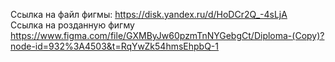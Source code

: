 Ссылка на файл фигмы: https://disk.yandex.ru/d/HoDCr2Q_-4sLjA \
Ссылка на розданную фигму
https://www.figma.com/file/GXMByJw60pzmTnNYGebgCt/Diploma-(Copy)?node-id=932%3A4503&t=RqYwZk54hmsEhpbQ-1
